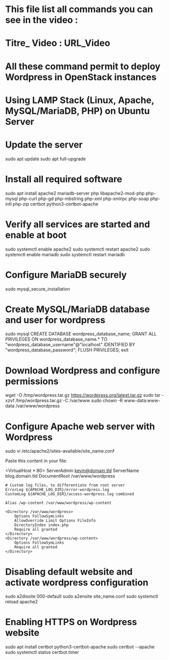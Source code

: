 # This file list all commands you can see in the video :
# Titre_ Video : URL_Video

# All these command permit to deploy Wordpress in OpenStack instances
# Using LAMP Stack (Linux, Apache, MySQL/MariaDB, PHP) on Ubuntu Server

# Update the server

sudo apt update
sudo apt full-upgrade

# Install all required software

sudo apt install apache2 mariadb-server php libapache2-mod-php php-mysql php-curl php-gd php-mbstring php-xml php-xmlrpc php-soap php-intl php-zip certbot python3-certbot-apache

# Verify all services are started and enable at boot

sudo systemctl enable apache2
sudo systemctl restart apache2
sudo systemctl enable mariadb
sudo systemctl restart mariadb

# Configure MariaDB securely

sudo mysql_secure_installation

# Create MySQL/MariaDB database and user for wordpress

sudo mysql
CREATE DATABASE wordpress_database_name;
GRANT ALL PRIVILEGES ON wordpress_database_name.* TO "wordpress_database_username"@"localhost" IDENTIFIED BY "wordpress_database_password";
FLUSH PRIVILEGES;
exit

# Download Wordpress and configure permissions

wget -O /tmp/wordpress.tar.gz https://wordpress.org/latest.tar.gz
sudo tar -xzvf /tmp/wordpress.tar.gz -C /var/www
sudo chown -R www-data:www-data /var/www/wordpress

# Configure Apache web server with Wordpress

sudo vi /etc/apache2/sites-available/site_name.conf

Paste this content in your file:

<VirtualHost *:80>
    ServerAdmin kevin@domain.tld
    ServerName blog.domain.tld
    DocumentRoot /var/www/wordpress

    # Custom log files, to differentiate from root server
    ErrorLog ${APACHE_LOG_DIR}/error-wordpress.log
    CustomLog ${APACHE_LOG_DIR}/access-wordpress.log combined
    
    Alias /wp-content /var/www/wordpress/wp-content

    <Directory /var/www/wordpress>
        Options FollowSymLinks
        AllowOverride Limit Options FileInfo
        DirectoryIndex index.php
        Require all granted
    </Directory>
    <Directory /var/www/wordpress/wp-content>
        Options FollowSymLinks
        Require all granted
    </Directory>
</VirtualHost>

# Disabling default website and activate wordpress configuration

sudo a2dissite 000-default
sudo a2ensite site_name.conf
sudo systemctl reload apache2

# Enabling HTTPS on Wordpress website

sudo apt install certbot python3-certbot-apache
sudo certbot --apache
sudo systemctl status certbot.timer
